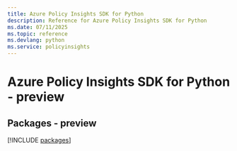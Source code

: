 ```yaml
---
title: Azure Policy Insights SDK for Python
description: Reference for Azure Policy Insights SDK for Python
ms.date: 07/11/2025
ms.topic: reference
ms.devlang: python
ms.service: policyinsights
---
```

# Azure Policy Insights SDK for Python - preview
## Packages - preview
[!INCLUDE [packages](policy-insights-index.md)]